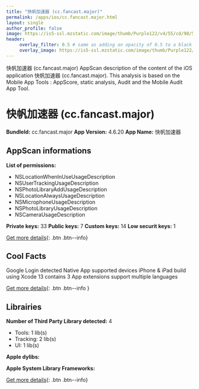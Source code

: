 ```yaml
---
title: "快帆加速器 (cc.fancast.major)"
permalink: /apps/ios/cc.fancast.major.html
layout: single
author_profile: false
image: https://is5-ssl.mzstatic.com/image/thumb/Purple122/v4/55/cd/98/55cd98b4-1c4b-a7ca-cc6a-ede6937ec493/AppIcon-1x_U007emarketing-0-7-0-0-85-220.png/512x512bb.jpg
header: 
     overlay_filter: 0.5 # same as adding an opacity of 0.5 to a black background
     overlay_image: https://is5-ssl.mzstatic.com/image/thumb/Purple122/v4/55/cd/98/55cd98b4-1c4b-a7ca-cc6a-ede6937ec493/AppIcon-1x_U007emarketing-0-7-0-0-85-220.png/512x512bb.jpg
---
```

快帆加速器 (cc.fancast.major) AppScan description of the content of the iOS application 快帆加速器 (cc.fancast.major). This analysis is based on the Mobile App Tools : AppScore, static analysis, Audit and the Mobile Audit App Tool.

# 快帆加速器 (cc.fancast.major)

**BundleId:** cc.fancast.major
**App Version:** 4.6.20
**App Name:** 快帆加速器


## AppScan informations 

**List of permissions:** 
- NSLocationWhenInUseUsageDescription
- NSUserTrackingUsageDescription
- NSPhotoLibraryAddUsageDescription
- NSLocationAlwaysUsageDescription
- NSMicrophoneUsageDescription
- NSPhotoLibraryUsageDescription
- NSCameraUsageDescription
  
  
**Private keys:** 33
**Public keys:** 7
**Custom keys:** 14
**Low securit keys:** 1
  
[Get more details](/pricing.html){: .btn .btn--info}

## Cool Facts

Google Login detected
Native App
supported devices iPhone & iPad
build using Xcode 13
contains 3 App extensions
support multiple languages
  
[Get more details](/pricing.html){: .btn .btn--info }

## Librairies 
**Number of Third Party Library detected:** 4
- Tools: 1 lib(s)
- Tracking: 2 lib(s)
- UI: 1 lib(s)


**Apple dylibs:**


**Apple System Library Frameworks:**


  
[Get more details](/pricing.html){: .btn .btn--info}


